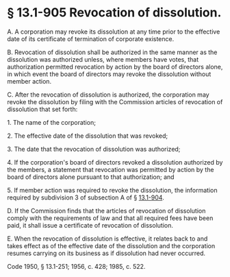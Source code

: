 # § 13.1-905 Revocation of dissolution.

<p>A. A corporation may revoke its dissolution at any time prior to the effective date of its certificate of termination of corporate existence.</p><p>B. Revocation of dissolution shall be authorized in the same manner as the dissolution was authorized unless, where members have votes, that authorization permitted revocation by action by the board of directors alone, in which event the board of directors may revoke the dissolution without member action.</p><p>C. After the revocation of dissolution is authorized, the corporation may revoke the dissolution by filing with the Commission articles of revocation of dissolution that set forth:</p><p>1. The name of the corporation;</p><p>2. The effective date of the dissolution that was revoked;</p><p>3. The date that the revocation of dissolution was authorized;</p><p>4. If the corporation's board of directors revoked a dissolution authorized by the members, a statement that revocation was permitted by action by the board of directors alone pursuant to that authorization; and</p><p>5. If member action was required to revoke the dissolution, the information required by subdivision 3 of subsection A of § <a href='http://law.lis.virginia.gov/vacode/13.1-904/'>13.1-904</a>.</p><p>D. If the Commission finds that the articles of revocation of dissolution comply with the requirements of law and that all required fees have been paid, it shall issue a certificate of revocation of dissolution.</p><p>E. When the revocation of dissolution is effective, it relates back to and takes effect as of the effective date of the dissolution and the corporation resumes carrying on its business as if dissolution had never occurred.</p><p>Code 1950, § 13.1-251; 1956, c. 428; 1985, c. 522.</p>